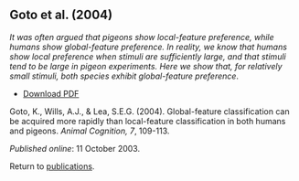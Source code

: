 ## Goto et al. (2004)

_It was often argued that pigeons show local-feature preference, while humans
show global-feature preference. In reality, we know that humans show local
preference when stimuli are sufficiently large, and that stimuli tend to be
large in pigeon experiments. Here we show that, for relatively small stimuli,
both species exhibit global-feature preference_.

- [Download PDF](2004GotoWillsLea.pdf)

Goto, K., Wills, A.J., & Lea, S.E.G. (2004). Global-feature classification can be acquired more rapidly than local-feature classification in both humans and pigeons. _Animal Cognition, 7_, 109-113. 

_Published online_: 11 October 2003.

Return to [publications](publications.md).

